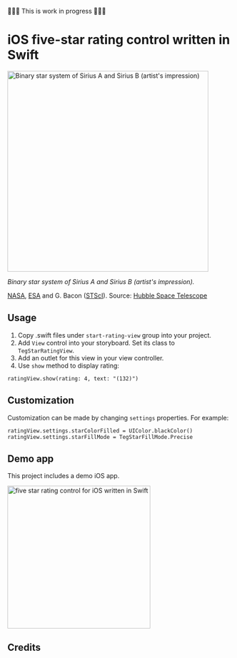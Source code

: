 🔨🔨🔨 This is work in progress 🔨🔨🔨

# iOS five-star rating control written in Swift



<img src='https://raw.githubusercontent.com/exchangegroup/Star/master/graphics/Drawings/1280px-Sirius_A_and_B_artwork.jpg'
  alt="Binary star system of Sirius A and Sirius B (artist's impression)" width='450'>

*Binary star system of Sirius A and Sirius B (artist's impression).*

[NASA](http://www.nasa.gov), [ESA](http://www.esa.int/ESA) and G. Bacon ([STScI](http://www.stsci.edu/portal/)). Source: [Hubble Space Telescope](http://www.spacetelescope.org/images/heic0516b/)

## Usage

1. Copy .swift files under `start-rating-view` group into your project.
1. Add `View` control into your storyboard. Set its class to `TegStarRatingView`.
1. Add an outlet for this view in your view controller.
1. Use `show` method to display rating:

```
ratingView.show(rating: 4, text: "(132)")
```

## Customization

Customization can be made by changing `settings` properties. For example:

```
ratingView.settings.starColorFilled = UIColor.blackColor()
ratingView.settings.starFillMode = TegStarFillMode.Precise
```

## Demo app

This project includes a demo iOS app.

<img src='https://dl.dropboxusercontent.com/u/11143285/bikeexchange/github_images/start-rating-view-ios-swift.png' alt='five star rating control for iOS written in Swift' width='320' >

## Credits
